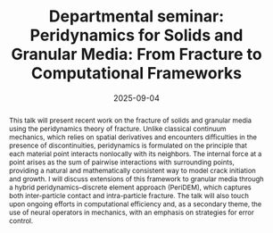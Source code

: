 ---
title: 'Departmental seminar: Peridynamics for Solids and Granular Media: From Fracture to Computational Frameworks'
event: Mechanical Engineering, University of Wyoming
event_url: ''
location: 'Laramie, WY, USA'
address: ''
summary: 'This talk will present recent work on the fracture of solids and granular media using the peridynamics theory of fracture.'
abstract: 'This talk will present recent work on the fracture of solids and granular media using the peridynamics theory of fracture. Unlike classical continuum mechanics, which relies on spatial derivatives and encounters difficulties in the presence of discontinuities, peridynamics is formulated on the principle that each material point interacts nonlocally with its neighbors. The internal force at a point arises as the sum of pairwise interactions with surrounding points, providing a natural and mathematically consistent way to model crack initiation and growth. I will discuss extensions of this framework to granular media through a hybrid peridynamics–discrete element approach (PeriDEM), which captures both inter-particle contact and intra-particle fracture. The talk will also touch upon ongoing efforts in computational efficiency and, as a secondary theme, the use of neural operators in mechanics, with an emphasis on strategies for error control.'
authors: [admin]
tags: ['Peridynamics', 'Fracture Mechanics', 'Granular Media', 'Neural Operators']
date: '2025-09-04'
all_day: false
publishDate: '2025-09-04'
featured: true
image:
  caption: 'Breaking Through, University of Wyoming'
  focal_point: Right
---